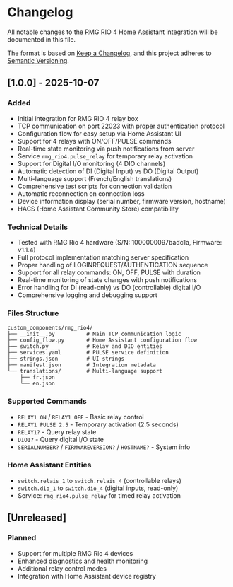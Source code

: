 # Changelog

All notable changes to the RMG RIO 4 Home Assistant integration will be documented in this file.

The format is based on [Keep a Changelog](https://keepachangelog.com/en/1.0.0/), and this project adheres to [Semantic Versioning](https://semver.org/spec/v2.0.0.html).

## [1.0.0] - 2025-10-07

### Added
- Initial integration for RMG RIO 4 relay box
- TCP communication on port 22023 with proper authentication protocol
- Configuration flow for easy setup via Home Assistant UI
- Support for 4 relays with ON/OFF/PULSE commands
- Real-time state monitoring via push notifications from server
- Service `rmg_rio4.pulse_relay` for temporary relay activation
- Support for Digital I/O monitoring (4 DIO channels)
- Automatic detection of DI (Digital Input) vs DO (Digital Output)
- Multi-language support (French/English translations)
- Comprehensive test scripts for connection validation
- Automatic reconnection on connection loss
- Device information display (serial number, firmware version, hostname)
- HACS (Home Assistant Community Store) compatibility

### Technical Details
- Tested with RMG Rio 4 hardware (S/N: 1000000097badc1a, Firmware: v1.1.4)
- Full protocol implementation matching server specification
- Proper handling of LOGINREQUEST/AUTHENTICATION sequence
- Support for all relay commands: ON, OFF, PULSE with duration
- Real-time monitoring of state changes with push notifications
- Error handling for DI (read-only) vs DO (controllable) digital I/O
- Comprehensive logging and debugging support

### Files Structure
```
custom_components/rmg_rio4/
├── __init__.py          # Main TCP communication logic
├── config_flow.py       # Home Assistant configuration flow
├── switch.py            # Relay and DIO entities
├── services.yaml        # PULSE service definition
├── strings.json         # UI strings
├── manifest.json        # Integration metadata
└── translations/        # Multi-language support
    ├── fr.json
    └── en.json
```

### Supported Commands
- `RELAY1 ON` / `RELAY1 OFF` - Basic relay control
- `RELAY1 PULSE 2.5` - Temporary activation (2.5 seconds)
- `RELAY1?` - Query relay state
- `DIO1?` - Query digital I/O state
- `SERIALNUMBER?` / `FIRMWAREVERSION?` / `HOSTNAME?` - System info

### Home Assistant Entities
- `switch.relais_1` to `switch.relais_4` (controllable relays)
- `switch.dio_1` to `switch.dio_4` (digital inputs, read-only)
- Service: `rmg_rio4.pulse_relay` for timed relay activation

## [Unreleased]

### Planned
- Support for multiple RMG Rio 4 devices
- Enhanced diagnostics and health monitoring
- Additional relay control modes
- Integration with Home Assistant device registry